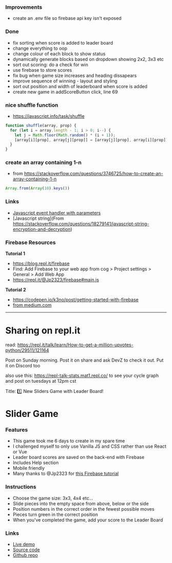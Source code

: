 ### Improvements

- create an .env file so firebase api key isn't exposed

### Done
- fix sorting when score is added to leader board
- change everything to oop
- change colour of each block to show status
- dynamically generate blocks based on dropdown showing 2x2, 3x3 etc
- sort out scoring: do a check for win
- use firebase to store scores
- fix bug when game size increases and heading dissapears
- improve sequence of winning - layout and styling
- sort out position and width of leaderboard when score is added
- create new game in addScoreButton click, line 69

### nice shuffle function

- https://javascript.info/task/shuffle

```js
function shuffle(array, prop) {
  for (let i = array.length - 1; i > 0; i--) {
    let j = Math.floor(Math.random() * (i + 1));
    [array[i][prop], array[j][prop]] = [array[j][prop], array[i][prop]];
  }
}
```

### create an array containing 1-n

- from https://stackoverflow.com/questions/3746725/how-to-create-an-array-containing-1-n

```js
Array.from(Array(10).keys())
```

### Links
- [Javascript event handler with parameters](https://stackoverflow.com/questions/10000083/javascript-event-handler-with-parameters)
- [Javascript string](From https://stackoverflow.com/questions/18279141/javascript-string-encryption-and-decryption)

### Firebase Resources

**Tutorial 1**
- https://blog.repl.it/firebase
- Find: Add Firebase to your web app from cog > Project settings > General > Add Web App
- https://repl.it/@Jp2323/firebase#main.js

**Tutorial 2**
- https://codepen.io/k3no/post/getting-started-with-firebase
- [from medium.com](https://medium.com/@collardeau/es6-promises-wit=h-firebase-76606f36c80c)

- - -

# Sharing on repl.it

read: https://repl.it/talk/learn/How-to-get-a-million-upvotes-python/29511/121164

Post on Sunday morning. Post it on share and ask DevZ to check it out. Put it on Discord too

also use this: https://repl-talk-stats.mat1.repl.co/ to see your cycle graph and post on tuesdays at 12pm cst

Title: 1️⃣  New Sliders Game with Leader Board!

# Slider Game

### Features
- This game took me 6 days to create in my spare time
- I challenged myself to only use Vanilla JS and CSS rather than use React or Vue
- Leader board scores are saved on the back-end with Firebase
- Includes Help section
- Mobile friendly
- Many thanks to @Jp2323 for [this Firebase tutorial](https://repl.it/@Jp2323/firebase)

### Instructions
- Choose the game size: 3x3, 4x4 etc...
- Slide pieces into the empty space from above, below or the side
- Position numbers in the correct order in the fewest possible moves
- Pieces turn green in the correct position
- When you've completed the game, add your score to the Leader Board

### Links
- [Live demo](https://js-sliders-game.rjlevy.repl.co/)
- [Source code](https://repl.it/@rjlevy/js-sliders-game)
- [Github repo](https://github.com/rolandjlevy/js-sliders-game)